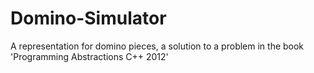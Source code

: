 # Domino-Simulator
A representation for domino pieces, a solution to a problem in the book 'Programming Abstractions C++ 2012'
